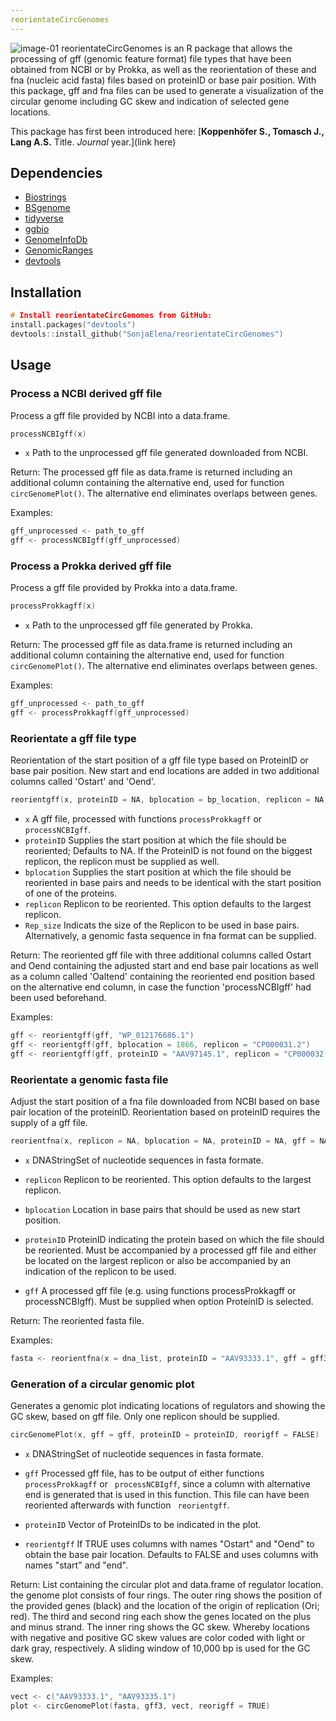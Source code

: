 ```yaml
---
reorientateCircGenomes
---
```

![image-01](https://user-images.githubusercontent.com/51213363/89195191-f9b3db00-d582-11ea-9638-7cbf209d9162.png)
reorientateCircGenomes is an R package that allows the processing of gff (genomic feature format) file types that have been obtained from NCBI or by Prokka, as well as the reorientation of these and fna (nucleic acid fasta) files based on proteinID or base pair position. With this package, gff and fna files can be used to generate a visualization of the circular genome including GC skew and indication of selected gene locations.

This package has first been introduced here:
[**Koppenhöfer S., Tomasch J., Lang A.S.** Title. *Journal* year.](link here)

## Dependencies
- [Biostrings](https://bioconductor.org/packages/release/bioc/html/Biostrings.html)
- [BSgenome](http://bioconductor.org/packages/release/bioc/html/BSgenome.html)
- [tidyverse](https://www.tidyverse.org/)
- [ggbio](http://www.bioconductor.org/packages/release/bioc/html/ggbio.html/)
- [GenomeInfoDb](http://www.bioconductor.org/packages/release/bioc/html/GenomeInfoDb.html)
- [GenomicRanges](http://www.bioconductor.org/packages/release/bioc/html/GenomicRanges.html)
- [devtools](https://github.com/r-lib/devtools)


## Installation
``` C
# Install reorientateCircGenomes from GitHub:
install.packages("devtools")
devtools::install_github("SonjaElena/reorientateCircGenomes")
```

## Usage

###  Process a NCBI derived gff file
Process a gff file provided by NCBI into a data.frame.

``` C
processNCBIgff(x)
```

* `x` Path to the unprocessed gff file generated downloaded from NCBI.

Return: 
The processed gff file as data.frame is returned including an additional column containing the alternative end, used for function ``` circGenomePlot() ```. The alternative end eliminates overlaps between genes. 

Examples: 
``` C
gff_unprocessed <- path_to_gff
gff <- processNCBIgff(gff_unprocessed)
```

###  Process a Prokka derived gff file
Process a gff file provided by Prokka into a data.frame.

``` C
processProkkagff(x)
```
* `x` Path to the unprocessed gff file generated by Prokka.

Return: 
The processed gff file as data.frame is returned including an additional column containing the alternative end, used for function ``` circGenomePlot() ```. The alternative end eliminates overlaps between genes. 

Examples: 
``` C
gff_unprocessed <- path_to_gff
gff <- processProkkagff(gff_unprocessed)
```


###  Reorientate a gff file type
Reorientation of the start position of a gff file type based on ProteinID or base pair position. New start and end locations are added in two additional columns called 'Ostart' and 'Oend'.

``` C
reorientgff(x, proteinID = NA, bplocation = bp_location, replicon = NA, Rep_size = fasta)
```
* `x` A gff file, processed with functions ``` processProkkagff ``` or ``` processNCBIgff ```.
* `proteinID` Supplies the start position at which the file should be reoriented; Defaults to NA. If the ProteinID is not found on the biggest replicon, the replicon must be supplied as well.
* `bplocation` Supplies the start position at which the file should be reoriented in base pairs and needs to be identical with the start position of one of the proteins.
* `replicon` Replicon to be reoriented. This option defaults to the largest replicon.
* `Rep_size` Indicats the size of the Replicon to be used in base pairs. Alternatively, a genomic fasta sequence in fna format can be supplied.

Return: 
The reoriented gff file with three additional columns called Ostart and Oend containing the adjusted start and end base pair locations as well as a column called 'Oaltend' containing the reoriented end position based on the alternative end column, in case the function 'processNCBIgff' had been used beforehand.

Examples: 
``` C
gff <- reorientgff(gff, "WP_012176686.1")
gff <- reorientgff(gff, bplocation = 1866, replicon = "CP000031.2")
gff <- reorientgff(gff, proteinID = "AAV97145.1", replicon = "CP000032.1")
```


### Reorientate a genomic fasta file
Adjust the start position of a fna file downloaded from NCBI based on base pair location of the proteinID. Reorientation based on proteinID requires the supply of a gff file. 

``` C
reorientfna(x, replicon = NA, bplocation = NA, proteinID = NA, gff = NA)
```
* `x` DNAStringSet of nucleotide sequences in fasta formate.

* `replicon` Replicon to be reoriented. This option defaults to the largest replicon.

* `bplocation` Location in base pairs that should be used as new start position.

* `proteinID` ProteinID indicating the protein based on which the file should be reoriented. Must be accompanied by a processed gff file and either be located on the largest replicon or also be accompanied by an indication of the replicon to be used.

* `gff` A processed gff file (e.g. using functions processProkkagff or processNCBIgff). Must be supplied when option ProteinID is selected.

Return: 
The reoriented fasta file.

Examples: 
``` C
fasta <- reorientfna(x = dna_list, proteinID = "AAV93333.1", gff = gff3)
```

### Generation of a circular genomic plot
Generates a genomic plot indicating locations of regulators and showing the GC skew, based on gff file. Only one replicon should be supplied.
``` C
circGenomePlot(x, gff = gff, proteinID = proteinID, reorigff = FALSE)
```
* `x` DNAStringSet of nucleotide sequences in fasta formate.

* `gff` Processed gff file, has to be output of either functions ``` processProkkagff``` or ``` processNCBIgff```, since a column with alternative end is generated that is used in this function. This file can have been reoriented afterwards with function ``` reorientgff```.

* `proteinID` Vector of ProteinIDs to be indicated in the plot.

* `reorientgff` If TRUE uses columns with names "Ostart" and "Oend" to obtain the base pair location. Defaults to FALSE and uses columns with names "start" and "end".

Return: 
List containing the circular plot and data.frame of regulator location. the genome plot consists of four rings. The outer ring shows the position of the provided genes (black) and the location of the origin of replication (Ori; red). The third and second ring each show the genes located on the plus and minus strand. The inner ring shows the GC skew. Whereby locations with negative and positive GC skew values are color coded with light or dark gray, respectively. A sliding window of 10,000 bp is used for the GC skew.

Examples: 
``` C
vect <- c("AAV93333.1", "AAV93335.1")
plot <- circGenomePlot(fasta, gff3, vect, reorigff = TRUE)
```
